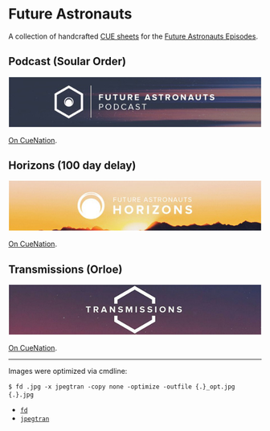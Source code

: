 # Future Astronauts

A collection of handcrafted [CUE sheets][cue] for the [Future Astronauts Episodes][fa].

[cue]: https://en.wikipedia.org/wiki/Cue_sheet_(computing)
[fa]: https://futureastronauts.net

## Podcast (Soular Order)

[![Future Astronauts Podcast Banner]][cn-podcast]

[On CueNation][cn-podcast].

[Future Astronauts Podcast Banner]: ./cuenation-banners/Future-Astronauts-Podcast.jpg
[cn-podcast]: http://cuenation.com/?page=cues&folder=futureastronautspodcast

## Horizons (100 day delay)

[![Future Astronauts Horizons Banner]][cn-horizons]

[On CueNation][cn-horizons].

[Future Astronauts Horizons Banner]: ./cuenation-banners/Future-Astronauts-Horizons.jpg
[cn-horizons]: http://cuenation.com/?page=cues&folder=futureastronautshorizons

## Transmissions (Orloe)

[![Future Astronauts Transmissions Banner]][cn-transmissions]

[On CueNation][cn-transmissions].

[Future Astronauts Transmissions Banner]: ./cuenation-banners/Future-Astronauts-Transmissions.jpg
[cn-transmissions]: http://cuenation.com/?page=cues&folder=futureastronautstransmissions

---

Images were optimized via cmdline:

```console
$ fd .jpg -x jpegtran -copy none -optimize -outfile {.}_opt.jpg {.}.jpg
```

* [`fd`](https://github.com/sharkdp/fd)
* [`jpegtran`](https://en.wikipedia.org/wiki/Libjpeg)